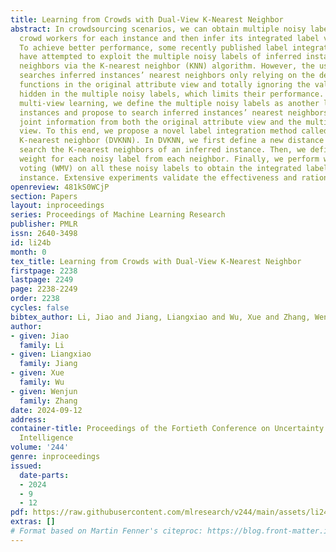 ```yaml
---
title: Learning from Crowds with Dual-View K-Nearest Neighbor
abstract: In crowdsourcing scenarios, we can obtain multiple noisy labels from different
  crowd workers for each instance and then infer its integrated label via label integration.
  To achieve better performance, some recently published label integration methods
  have attempted to exploit the multiple noisy labels of inferred instances’ nearest
  neighbors via the K-nearest neighbor (KNN) algorithm. However, the used KNN algorithm
  searches inferred instances’ nearest neighbors only relying on the defined distance
  functions in the original attribute view and totally ignoring the valuable information
  hidden in the multiple noisy labels, which limits their performance. Motivated by
  multi-view learning, we define the multiple noisy labels as another label view of
  instances and propose to search inferred instances’ nearest neighbors using the
  joint information from both the original attribute view and the multiple noisy label
  view. To this end, we propose a novel label integration method called dual-view
  K-nearest neighbor (DVKNN). In DVKNN, we first define a new distance function to
  search the K-nearest neighbors of an inferred instance. Then, we define a fine-grained
  weight for each noisy label from each neighbor. Finally, we perform weighted majority
  voting (WMV) on all these noisy labels to obtain the integrated label of the inferred
  instance. Extensive experiments validate the effectiveness and rationality of DVKNN.
openreview: 481kS0WCjP
section: Papers
layout: inproceedings
series: Proceedings of Machine Learning Research
publisher: PMLR
issn: 2640-3498
id: li24b
month: 0
tex_title: Learning from Crowds with Dual-View K-Nearest Neighbor
firstpage: 2238
lastpage: 2249
page: 2238-2249
order: 2238
cycles: false
bibtex_author: Li, Jiao and Jiang, Liangxiao and Wu, Xue and Zhang, Wenjun
author:
- given: Jiao
  family: Li
- given: Liangxiao
  family: Jiang
- given: Xue
  family: Wu
- given: Wenjun
  family: Zhang
date: 2024-09-12
address:
container-title: Proceedings of the Fortieth Conference on Uncertainty in Artificial
  Intelligence
volume: '244'
genre: inproceedings
issued:
  date-parts:
  - 2024
  - 9
  - 12
pdf: https://raw.githubusercontent.com/mlresearch/v244/main/assets/li24b/li24b.pdf
extras: []
# Format based on Martin Fenner's citeproc: https://blog.front-matter.io/posts/citeproc-yaml-for-bibliographies/
---
```

